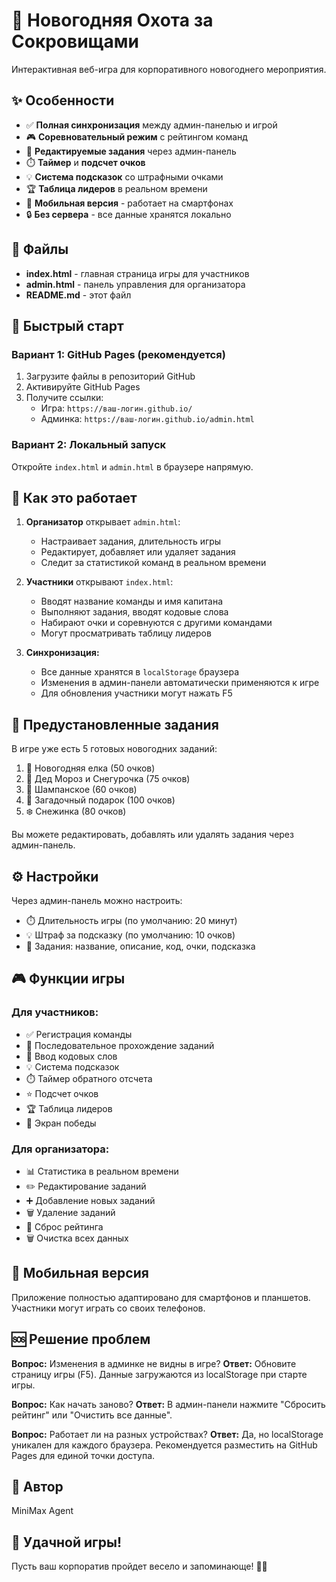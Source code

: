 # 🎄 Новогодняя Охота за Сокровищами

Интерактивная веб-игра для корпоративного новогоднего мероприятия.

## ✨ Особенности

- ✅ **Полная синхронизация** между админ-панелью и игрой
- 🎮 **Соревновательный режим** с рейтингом команд
- 📝 **Редактируемые задания** через админ-панель
- ⏱️ **Таймер** и **подсчет очков**
- 💡 **Система подсказок** со штрафными очками
- 🏆 **Таблица лидеров** в реальном времени
- 📱 **Мобильная версия** - работает на смартфонах
- 🔒 **Без сервера** - все данные хранятся локально

## 📁 Файлы

- **index.html** - главная страница игры для участников
- **admin.html** - панель управления для организатора
- **README.md** - этот файл

## 🚀 Быстрый старт

### Вариант 1: GitHub Pages (рекомендуется)

1. Загрузите файлы в репозиторий GitHub
2. Активируйте GitHub Pages
3. Получите ссылки:
   - Игра: `https://ваш-логин.github.io/`
   - Админка: `https://ваш-логин.github.io/admin.html`

### Вариант 2: Локальный запуск

Откройте `index.html` и `admin.html` в браузере напрямую.

## 🔄 Как это работает

1. **Организатор** открывает `admin.html`:
   - Настраивает задания, длительность игры
   - Редактирует, добавляет или удаляет задания
   - Следит за статистикой команд в реальном времени

2. **Участники** открывают `index.html`:
   - Вводят название команды и имя капитана
   - Выполняют задания, вводят кодовые слова
   - Набирают очки и соревнуются с другими командами
   - Могут просматривать таблицу лидеров

3. **Синхронизация:**
   - Все данные хранятся в `localStorage` браузера
   - Изменения в админ-панели автоматически применяются к игре
   - Для обновления участники могут нажать F5

## 🎯 Предустановленные задания

В игре уже есть 5 готовых новогодних заданий:
1. 🎄 Новогодняя елка (50 очков)
2. 🎅 Дед Мороз и Снегурочка (75 очков)
3. 🍾 Шампанское (60 очков)
4. 🎁 Загадочный подарок (100 очков)
5. ❄️ Снежинка (80 очков)

Вы можете редактировать, добавлять или удалять задания через админ-панель.

## ⚙️ Настройки

Через админ-панель можно настроить:
- ⏱️ Длительность игры (по умолчанию: 20 минут)
- 💡 Штраф за подсказку (по умолчанию: 10 очков)
- 📝 Задания: название, описание, код, очки, подсказка

## 🎮 Функции игры

### Для участников:
- ✅ Регистрация команды
- 📝 Последовательное прохождение заданий
- 🔑 Ввод кодовых слов
- 💡 Система подсказок
- ⏱️ Таймер обратного отсчета
- ⭐ Подсчет очков
- 🏆 Таблица лидеров
- 🎉 Экран победы

### Для организатора:
- 📊 Статистика в реальном времени
- ✏️ Редактирование заданий
- ➕ Добавление новых заданий
- 🗑️ Удаление заданий
- 🔄 Сброс рейтинга
- 🗑️ Очистка всех данных

## 📱 Мобильная версия

Приложение полностью адаптировано для смартфонов и планшетов. Участники могут играть со своих телефонов.

## 🆘 Решение проблем

**Вопрос:** Изменения в админке не видны в игре?
**Ответ:** Обновите страницу игры (F5). Данные загружаются из localStorage при старте игры.

**Вопрос:** Как начать заново?
**Ответ:** В админ-панели нажмите "Сбросить рейтинг" или "Очистить все данные".

**Вопрос:** Работает ли на разных устройствах?
**Ответ:** Да, но localStorage уникален для каждого браузера. Рекомендуется разместить на GitHub Pages для единой точки доступа.

## 👥 Автор

MiniMax Agent

## 🎉 Удачной игры!

Пусть ваш корпоратив пройдет весело и запоминающе! 🎄✨
